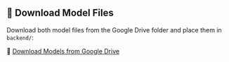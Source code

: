 ## 🧠 Download Model Files

Download both model files from the Google Drive folder and place them in `backend/`:

🔗 [Download Models from Google Drive](https://drive.google.com/drive/folders/1J9GKQz-8XNQBunTyKno4MJHIPSUE54qT?usp=sharing)
